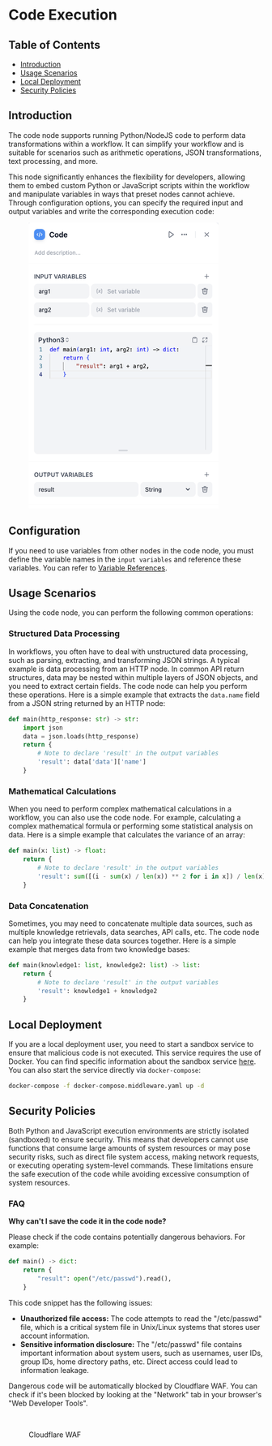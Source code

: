 # Code Execution

## Table of Contents

* [Introduction](code.md#introduction)
* [Usage Scenarios](code.md#usage-scenarios)
* [Local Deployment](code.md#local-deployment)
* [Security Policies](code.md#security-policies)

## Introduction

The code node supports running Python/NodeJS code to perform data transformations within a workflow. It can simplify your workflow and is suitable for scenarios such as arithmetic operations, JSON transformations, text processing, and more.

This node significantly enhances the flexibility for developers, allowing them to embed custom Python or JavaScript scripts within the workflow and manipulate variables in ways that preset nodes cannot achieve. Through configuration options, you can specify the required input and output variables and write the corresponding execution code:

<figure><img src="../../../.gitbook/assets/image (157).png" alt="" width="375"><figcaption></figcaption></figure>

## Configuration

If you need to use variables from other nodes in the code node, you must define the variable names in the `input variables` and reference these variables. You can refer to [Variable References](../key-concept.md#variables).

## Usage Scenarios

Using the code node, you can perform the following common operations:

### Structured Data Processing

In workflows, you often have to deal with unstructured data processing, such as parsing, extracting, and transforming JSON strings. A typical example is data processing from an HTTP node. In common API return structures, data may be nested within multiple layers of JSON objects, and you need to extract certain fields. The code node can help you perform these operations. Here is a simple example that extracts the `data.name` field from a JSON string returned by an HTTP node:

```python
def main(http_response: str) -> str:
    import json
    data = json.loads(http_response)
    return {
        # Note to declare 'result' in the output variables
        'result': data['data']['name'] 
    }
```

### Mathematical Calculations

When you need to perform complex mathematical calculations in a workflow, you can also use the code node. For example, calculating a complex mathematical formula or performing some statistical analysis on data. Here is a simple example that calculates the variance of an array:

```python
def main(x: list) -> float:
    return {
        # Note to declare 'result' in the output variables
        'result': sum([(i - sum(x) / len(x)) ** 2 for i in x]) / len(x)
    }
```

### Data Concatenation

Sometimes, you may need to concatenate multiple data sources, such as multiple knowledge retrievals, data searches, API calls, etc. The code node can help you integrate these data sources together. Here is a simple example that merges data from two knowledge bases:

```python
def main(knowledge1: list, knowledge2: list) -> list:
    return {
        # Note to declare 'result' in the output variables
        'result': knowledge1 + knowledge2
    }
```

## Local Deployment

If you are a local deployment user, you need to start a sandbox service to ensure that malicious code is not executed. This service requires the use of Docker. You can find specific information about the sandbox service [here](https://github.com/langgenius/dify/tree/main/docker/docker-compose.middleware.yaml). You can also start the service directly via `docker-compose`:

```bash
docker-compose -f docker-compose.middleware.yaml up -d
```

## Security Policies

Both Python and JavaScript execution environments are strictly isolated (sandboxed) to ensure security. This means that developers cannot use functions that consume large amounts of system resources or may pose security risks, such as direct file system access, making network requests, or executing operating system-level commands. These limitations ensure the safe execution of the code while avoiding excessive consumption of system resources.

### FAQ

**Why can't I save the code it in the code node?**

Please check if the code contains potentially dangerous behaviors. For example:

```python
def main() -> dict:
    return {
        "result": open("/etc/passwd").read(),
    }
```

This code snippet has the following issues:

* **Unauthorized file access:** The code attempts to read the "/etc/passwd" file, which is a critical system file in Unix/Linux systems that stores user account information.
* **Sensitive information disclosure:** The "/etc/passwd" file contains important information about system users, such as usernames, user IDs, group IDs, home directory paths, etc. Direct access could lead to information leakage.

Dangerous code will be automatically blocked by Cloudflare WAF. You can check if it's been blocked by looking at the "Network" tab in your browser's "Web Developer Tools".

<figure><img src="https://assets-docs.dify.ai/2024/12/ad4dc065c4c567c150ab7fa7bfd123a3.png" alt=""><figcaption><p>Cloudflare WAF</p></figcaption></figure>

